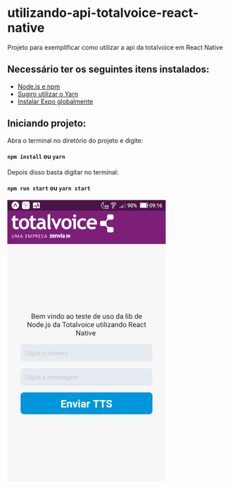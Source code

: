 # utilizando-api-totalvoice-react-native
Projeto para exemplificar como utilizar a api da totalvoice em React Native

## Necessário ter os seguintes itens instalados:
- <a href="https://nodejs.org/en/">Node.js e npm</a>
- <a href="https://yarnpkg.com/lang/en/">Sugiro utilizar o Yarn</a>
- <a href="https://expo.io/learn">Instalar Expo globalmente</a>

## Iniciando projeto:

Abra o terminal no diretório do projeto e digite:

#### `npm install` ou `yarn`

Depois disso basta digitar no terminal:

#### `npm run start` ou `yarn start`

![Screenshot](teste.jpg)
